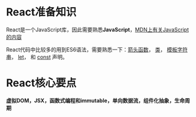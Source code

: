 # React准备知识
React是一个JavaScript库，因此需要熟悉**JavaScript**，[MDN上有关JavaScript的内容](https://developer.mozilla.org/en-US/docs/Web/JavaScript/A_re-introduction_to_JavaScript)

React代码中比较多的用到ES6语法，需要熟悉一下：[箭头函数](https://developer.mozilla.org/en-US/docs/Web/JavaScript/Reference/Functions/Arrow_functions)， [类](https://developer.mozilla.org/en-US/docs/Web/JavaScript/Reference/Classes)， [模板字符串](https://developer.mozilla.org/en-US/docs/Web/JavaScript/Reference/Template_literals)， [let](https://developer.mozilla.org/en-US/docs/Web/JavaScript/Reference/Statements/let)， 和 [const](https://developer.mozilla.org/en-US/docs/Web/JavaScript/Reference/Statements/const) 声明。

# React核心要点



**虚拟DOM，JSX，函数式编程和immutable，单向数据流，组件化抽象，生命周期**



